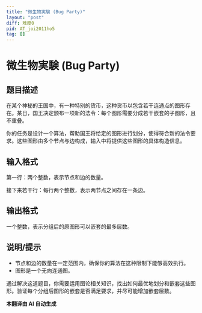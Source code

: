 ```yaml
---
title: "微生物実験 (Bug Party)"
layout: "post"
diff: 难度0
pid: AT_joi2011ho5
tag: []
---
```


# 微生物実験 (Bug Party)

## 题目描述

在某个神秘的王国中，有一种特别的货币，这种货币以包含若干连通点的图形存在。某日，国王决定颁布一项新的法令：每个图形需要分成若干嵌套的子图形，且不重叠。

你的任务是设计一个算法，帮助国王将给定的图形进行划分，使得符合新的法令要求。这些图形由多个节点与边构成，输入中将提供这些图形的具体构造信息。

## 输入格式

第一行：两个整数，表示节点和边的数量。

接下来若干行：每行两个整数，表示两节点之间存在一条边。

## 输出格式

一个整数，表示分组后的原图形可以嵌套的最多层数。

## 说明/提示

- 节点和边的数量在一定范围内，确保你的算法在这种限制下能够高效执行。
- 图形是一个无向连通图。

通过解决这道题目，你需要运用图论相关知识，找出如何最优地划分和嵌套这些图形。验证每个分组后图形的嵌套是否满足要求，并尽可能增加嵌套层数。

 **本翻译由 AI 自动生成**

